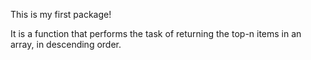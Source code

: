 This is my first package!

It is a function that performs the task of returning the top-n items in an array, in descending order.
